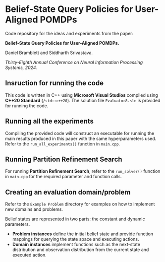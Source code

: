 # Belief-State Query Policies for User-Aligned POMDPs

Code repository for the ideas and experiments from the paper:

**Belief-State Query Policies for User-Aligned POMDPs.**

Daniel Bramblett and Siddharth Srivastava.

*Thirty-Eighth Annual Conference on Neural Information Processing Systems, 2024.*

## Insruction for running the code

This code is written in C++ using **Microsoft Visual Studios** compiled using **C++20 Standard** (`/std::c++20`). The solution file `Evaluator8.sln` is provided for running the code.

## Running all the experiments

Compiling the provided code will construct an executable for running the main results produced in this paper with the same hyperparameters used.  Refer to the `run_all_experiments()` function in `main.cpp`.

## Running Partition Refinement Search

For running **Partition Refinement Search**, refer to the `run_solver()` function in `main.cpp` for the required parameter and function calls.

## Creating an evaluation domain/problem

Refer to the `Example Problem` directory for examples on how to implement new domains and problems. 

Belief states are represented in two parts: the constant and dynamic parameters. 
- **Problem instances** define the initial belief state and provide function mappings for querying the state space and executing actions.
- **Domain instances** implement functions such as the next-state distribution and observation distribution from the current state and executed action.
